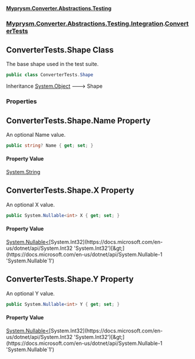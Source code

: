 #### [Myprysm.Converter.Abstractions.Testing](index.md 'index')
### [Myprysm.Converter.Abstractions.Testing.Integration](index.md#Myprysm_Converter_Abstractions_Testing_Integration 'Myprysm.Converter.Abstractions.Testing.Integration').[ConverterTests](Myprysm_Converter_Abstractions_Testing_Integration_ConverterTests.md 'Myprysm.Converter.Abstractions.Testing.Integration.ConverterTests')
## ConverterTests.Shape Class
The base shape used in the test suite.  
```csharp
public class ConverterTests.Shape
```

Inheritance [System.Object](https://docs.microsoft.com/en-us/dotnet/api/System.Object 'System.Object') &#129106; Shape  
### Properties
<a name='Myprysm_Converter_Abstractions_Testing_Integration_ConverterTests_Shape_Name'></a>
## ConverterTests.Shape.Name Property
An optional Name value.  
```csharp
public string? Name { get; set; }
```
#### Property Value
[System.String](https://docs.microsoft.com/en-us/dotnet/api/System.String 'System.String')
  
<a name='Myprysm_Converter_Abstractions_Testing_Integration_ConverterTests_Shape_X'></a>
## ConverterTests.Shape.X Property
An optional X value.  
```csharp
public System.Nullable<int> X { get; set; }
```
#### Property Value
[System.Nullable&lt;](https://docs.microsoft.com/en-us/dotnet/api/System.Nullable-1 'System.Nullable`1')[System.Int32](https://docs.microsoft.com/en-us/dotnet/api/System.Int32 'System.Int32')[&gt;](https://docs.microsoft.com/en-us/dotnet/api/System.Nullable-1 'System.Nullable`1')
  
<a name='Myprysm_Converter_Abstractions_Testing_Integration_ConverterTests_Shape_Y'></a>
## ConverterTests.Shape.Y Property
An optional Y value.  
```csharp
public System.Nullable<int> Y { get; set; }
```
#### Property Value
[System.Nullable&lt;](https://docs.microsoft.com/en-us/dotnet/api/System.Nullable-1 'System.Nullable`1')[System.Int32](https://docs.microsoft.com/en-us/dotnet/api/System.Int32 'System.Int32')[&gt;](https://docs.microsoft.com/en-us/dotnet/api/System.Nullable-1 'System.Nullable`1')
  

